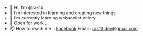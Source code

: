 - 👋 Hi, I’m @rak1b
- 👀 I’m interested in learning and creating new things
- 🌱 I’m currently learning websocket,celery
- 💞️ Open for work ...
- 📫 How to reach me ...[Facebook](https://facebook.com/rak1b) Email : rak13.dev@gmail.com

<!---
rak1b/rak1b is a ✨ special ✨ repository because its `README.md` (this file) appears on your GitHub profile.
You can click the Preview link to take a look at your changes.
--->
